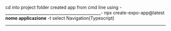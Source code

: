 cd into project folder 
created app from cmd line using
-_______________________________________________-
npx create-expo-app@latest **nome applicazione** -t
select Navigation(Typescript)
___________________________________________
